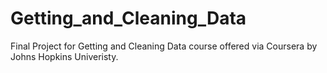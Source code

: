 Getting_and_Cleaning_Data
=========================

Final Project for Getting and Cleaning Data course offered via Coursera by Johns Hopkins Univeristy.
